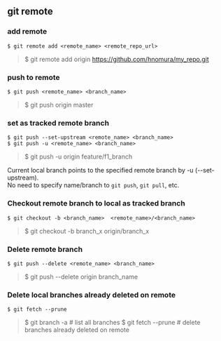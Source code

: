 ## git remote 

### add remote 
```
$ git remote add <remote_name> <remote_repo_url>
```

> $ git remote add origin https://github.com/hnomura/my_repo.git

### push to remote 
```
$ git push <remote_name> <branch_name>
```

> $ git push origin master 

### set as tracked remote branch 
```
$ git push --set-upstream <remote_name> <branch_name> 
$ git push -u <remote_name> <branch_name>
```
> $ git push -u origin feature/f1_branch 

Current local branch points to the specified remote branch by -u (--set-upstream).  
No need to specify name/branch to `git push`, `git pull`, etc. 

### Checkout remote branch to local as tracked branch
```
$ git checkout -b <branch_name>  <remote_name>/<branch_name>
```

> $ git checkout -b branch_x   origin/branch_x 

### Delete remote branch 
```
$ git push --delete <remote_name> <branch_name> 
```

> $ git push --delete origin branch_name 

### Delete local branches already deleted on remote 
```
$ git fetch --prune 
```

> $ git branch -a       # list all branches 
> $ git fetch --prune   # delete branches already deleted on remote 


